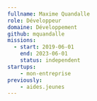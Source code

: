 ```yaml
---
fullname: Maxime Quandalle
role: Développeur
domaine: Développement
github: mquandalle
missions:
  - start: 2019-06-01
    end: 2023-06-01
    status: independent
startups:
    - mon-entreprise
previously:
    - aides.jeunes
---
```

